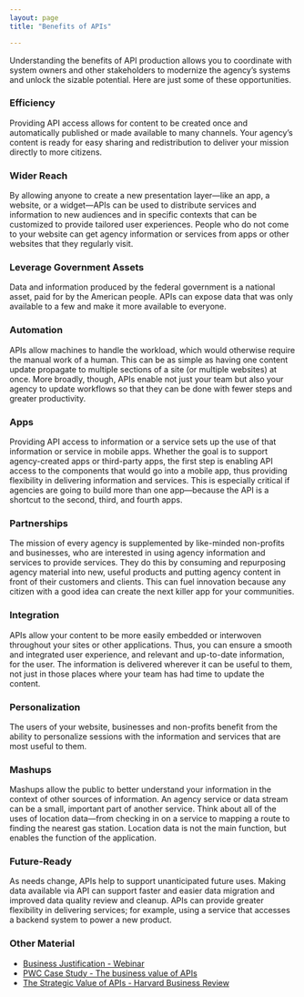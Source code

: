 ```yaml
---
layout: page
title: "Benefits of APIs"

---
```


Understanding the benefits of API production allows you to coordinate with system owners and other stakeholders to modernize the agency’s systems and unlock the sizable potential. Here are just some of these opportunities. 

### Efficiency
Providing API access allows for content to be created once and automatically published or made available to many channels. Your agency’s content is ready for easy sharing and redistribution to deliver your mission directly to more citizens. 

### Wider Reach
By allowing anyone to create a new presentation layer—like an app, a website, or a widget—APIs can be used to distribute services and information to new audiences and in specific contexts that can be customized to provide tailored user experiences. People who do not come to your website can get agency information or services from apps or other websites that they regularly visit.

### Leverage Government Assets
Data and information produced by the federal government is a national asset, paid for by the American people. APIs can expose data that was only available to a few and make it more available to everyone.

### Automation
APIs allow machines to handle the workload, which would otherwise require the manual work of a human. This can be as simple as having one content update propagate to multiple sections of a site (or multiple websites) at once. More broadly, though, APIs enable not just your team but also your agency to update workflows so that they can be done with fewer steps and greater productivity. 

### Apps 
Providing API access to information or a service sets up the use of that information or service in mobile apps. Whether the goal is to support agency-created apps or third-party apps, the first step is enabling API access to the components that would go into a mobile app, thus providing flexibility in delivering information and services. This is especially critical if agencies are going to build more than one app—because the API is a shortcut to the second, third, and fourth apps.

### Partnerships
The mission of every agency is supplemented by like-minded non-profits and businesses, who are interested in using agency information and services to provide services. They do this by consuming and repurposing agency material into new, useful products and putting agency content in front of their customers and clients. This can fuel innovation because any citizen with a good idea can create the next killer app for your communities.

### Integration
APIs allow your content to be more easily embedded or interwoven throughout your sites or other applications. Thus, you can ensure a smooth and integrated user experience, and relevant and up-to-date information, for the user. The information is delivered wherever it can be useful to them, not just in those places where your team has had time to update the content. 

### Personalization
The users of your website, businesses and non-profits benefit from the ability to personalize sessions with the information and services that are most useful to them.  

### Mashups 
Mashups allow the public to better understand your information in the context of other sources of information. An agency service or data stream can be a small, important part of another service. Think about all of the uses of location data—from checking in on a service to mapping a route to finding the nearest gas station. Location data is not the main function, but enables the function of the application.

### Future-Ready
As needs change, APIs help to support unanticipated future uses. Making data available via API can support faster and easier data migration and improved data quality review and cleanup. APIs can provide greater flexibility in delivering services; for example, using a service that accesses a backend system to power a new product.

### Other Material 

* [Business Justification - Webinar](http://www.elasticpath.com/company/news/2012/api-webinar)
* [PWC Case Study - The business value of APIs](http://www.pwc.com/us/en/technology-forecast/2012/issue2/download.jhtml)
* [The Strategic Value of APIs - Harvard Business Review](https://hbr.org/2015/01/the-strategic-value-of-apis)


